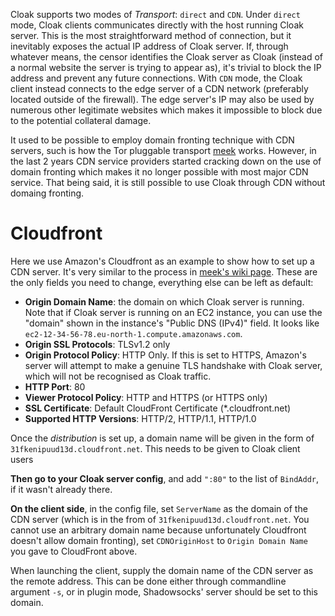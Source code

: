 Cloak supports two modes of _Transport_: `direct` and `CDN`. Under `direct` mode, Cloak clients communicates directly with the host running Cloak server. This is the most straightforward method of connection, but it inevitably exposes the actual IP address of Cloak server. If, through whatever means, the censor identifies the Cloak server as Cloak (instead of a normal website the server is trying to appear as), it's trivial to block the IP address and prevent any future connections. With `CDN` mode, the Cloak client instead connects to the edge server of a CDN network (preferably located outside of the firewall). The edge server's IP may also be used by numerous other legitimate websites which makes it impossible to block due to the potential collateral damage.

It used to be possible to employ domain fronting technique with CDN servers, such is how the Tor pluggable transport [meek](https://trac.torproject.org/projects/tor/wiki/doc/meek) works. However, in the last 2 years CDN service providers started cracking down on the use of domain fronting which makes it no longer possible with most major CDN service. That being said, it is still possible to use Cloak through CDN without domaing fronting.

# Cloudfront
Here we use Amazon's Cloudfront as an example to show how to set up a CDN server. It's very similar to the process in [meek's wiki page](https://trac.torproject.org/projects/tor/wiki/doc/meek). These are the only fields you need to change, everything else can be left as default:

* **Origin Domain Name**: the domain on which Cloak server is running. Note that if Cloak server is running on an EC2 instance, you can use the "domain" shown in the instance's "Public DNS (IPv4)" field. It looks like `ec2-12-34-56-78.eu-north-1.compute.amazonaws.com`.
* **Origin SSL Protocols**: TLSv1.2 only
* **Origin Protocol Policy**: HTTP Only. If this is set to HTTPS, Amazon's server will attempt to make a genuine TLS handshake with Cloak server, which will not be recognised as Cloak traffic.
* **HTTP Port**: 80
* **Viewer Protocol Policy**: HTTP and HTTPS (or HTTPS only)
* **SSL Certificate**: Default CloudFront Certificate (*.cloudfront.net)
* **Supported HTTP Versions**: HTTP/2, HTTP/1.1, HTTP/1.0

Once the _distribution_ is set up, a domain name will be given in the form of `31fkenipuud13d.cloudfront.net`. This needs to be given to Cloak client users

**Then go to your Cloak server config**, and add `":80"` to the list of `BindAddr`, if it wasn't already there.

**On the client side**, in the config file, set `ServerName` as the domain of the CDN server (which is in the from of `31fkenipuud13d.cloudfront.net`. You cannot use an arbitrary domain name because unfortunately Cloudfront doesn't allow domain fronting), set `CDNOriginHost` to `Origin Domain Name` you gave to CloudFront above.

When launching the client, supply the domain name of the CDN server as the remote address. This can be done either through commandline argument `-s`, or in plugin mode, Shadowsocks' server should be set to this domain.
